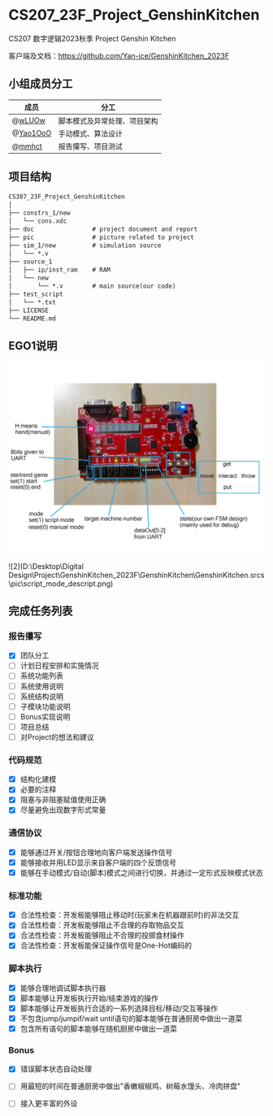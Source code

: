 # CS207_23F_Project_GenshinKitchen
CS207 数字逻辑2023秋季 Project Genshin Kitchen

客户端及文档：https://github.com/Yan-ice/GenshinKitchen_2023F

## 小组成员分工

| 成员                                   | 分工                         |
| -------------------------------------- | ---------------------------- |
| @[wLUOw](https://github.com/wLUOw)     | 脚本模式及异常处理、项目架构 |
| @[Yao1OoO](https://github.com/Yao1OoO) | 手动模式、算法设计           |
| @[mmhct](https://github.com/mmhct)     | 报告攥写、项目测试           |



## 项目结构

```
CS307_23F_Project_GenshinKitchen
│
├── constrs_1/new
│   └── cons.xdc
├── doc                # project document and report
├── pic                # picture related to project
├── sim_1/new          # simulation source
│   └── *.v
├── source_1
│   ├── ip/inst_ram    # RAM
│   └── new
│       └── *.v        # main source(our code)
├── test_script
│   └── *.txt
├── LICENSE
└── README.md
```



## EGO1说明

![1](pic\manual_mode_descrip.png)

![2](D:\Desktop\Digital Design\Project\GenshinKitchen_2023F\GenshinKitchen\GenshinKitchen.srcs\pic\script_mode_descript.png)



## 完成任务列表

### 报告攥写

- [x] 团队分工
- [ ] 计划日程安排和实施情况
- [ ] 系统功能列表
- [ ] 系统使用说明
- [ ] 系统结构说明
- [ ] 子模块功能说明
- [ ] Bonus实现说明
- [ ] 项目总结
- [ ] 对Project的想法和建议

### 代码规范

- [x] 结构化建模
- [x] 必要的注释
- [x] 阻塞与非阻塞赋值使用正确
- [x] 尽量避免出现数字形式常量

### 通信协议

- [x] 能够通过开关/按钮合理地向客户端发送操作信号
- [x] 能够接收并用LED显示来自客户端的四个反馈信号
- [x] 能够在手动模式/自动(脚本)模式之间进行切换，并通过一定形式反映模式状态

### 标准功能

- [x] 合法性检查：开发板能够阻止移动时(玩家未在机器跟前时)的非法交互
- [x] 合法性检查：开发板能够阻止不合理的存取物品交互
- [x] 合法性检查：开发板能够阻止不合理的投掷食材操作
- [x] 合法性检查：开发板能保证操作信号是One-Hot编码的

### 脚本执行

- [x] 能够合理地调试脚本执行器
- [x] 脚本能够让开发板执行开始/结束游戏的操作
- [x] 脚本能够让开发板执行合适的一系列选择目标/移动/交互等操作
- [x] 不包含jump/jumpif/wait until语句的脚本能够在普通厨房中做出一道菜
- [x] 包含所有语句的脚本能够在随机厨房中做出一道菜

### Bonus

- [x] 错误脚本状态自动处理
- [ ] 用最短的时间在普通厨房中做出"香嫩椒椒鸡、树莓水馒头、冷肉拼盘"
- [ ] 接入更丰富的外设

